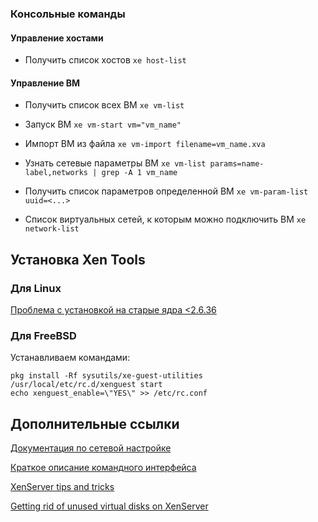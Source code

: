 ### Консольные команды

#### Управление хостами

* Получить список хостов `xe host-list`

#### Управление ВМ

* Получить список всех ВМ `xe vm-list`

* Запуск ВМ `xe vm-start vm="vm_name"`

* Импорт ВМ из файла `xe vm-import filename=vm_name.xva`

* Узнать сетевые параметры ВМ `xe vm-list params=name-label,networks | grep -A 1 vm_name`

* Получить список параметров определенной ВМ `xe vm-param-list uuid=<...>`

* Список виртуальных сетей, к которым можно подключить ВМ `xe network-list`

## Установка Xen Tools

### Для Linux

[Проблема с установкой на старые ядра <2.6.36](https://wiki.xen.org/wiki/Xen_Linux_PV_on_HVM_drivers)

### Для FreeBSD

Устанавливаем командами:

```
pkg install -Rf sysutils/xe-guest-utilities
/usr/local/etc/rc.d/xenguest start
echo xenguest_enable=\"YES\" >> /etc/rc.conf
```

## Дополнительные ссылки

[Документация по сетевой настройке](https://docs.citrix.com/de-de/xenserver/index/ch04/ch04s04.html)

[Краткое описание командного интерфейса](https://wiki.xenproject.org/wiki/XAPI_Command_Line_Interface)

[XenServer tips and tricks](https://xen-orchestra.com/forum/topic/262/xenserver-tips-and-tricks)

[Getting rid of unused virtual disks on XenServer](http://deepix.github.io/2017/02/01/xsvdi.html)

